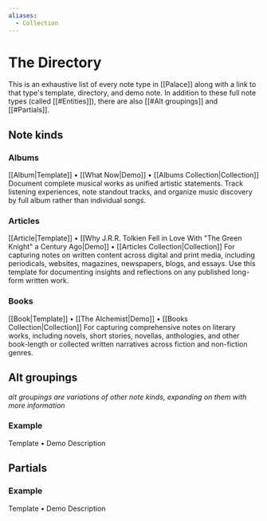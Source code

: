 ```yaml
---
aliases:
  - Collection
---
```

# The Directory

This is an exhaustive list of every note type in [[Palace]] along with a link to that type's template, directory, and demo note. In addition to these full note types (called [[#Entities]]), there are also [[#Alt groupings]] and [[#Partials]].

## Note kinds

### Albums
[[Album|Template]] • [[What Now|Demo]] • [[Albums Collection|Collection]]
Document complete musical works as unified artistic statements. Track listening experiences, note standout tracks, and organize music discovery by full album rather than individual songs.

### Articles
[[Article|Template]] • [[Why J.R.R. Tolkien Fell in Love With "The Green Knight" a Century Ago|Demo]] • [[Articles Collection|Collection]]
For capturing notes on written content across digital and print media, including periodicals, websites, magazines, newspapers, blogs, and essays. Use this template for documenting insights and reflections on any published long-form written work.

### Books
[[Book|Template]] • [[The Alchemist|Demo]] • [[Books Collection|Collection]]
For capturing comprehensive notes on literary works, including novels, short stories, novellas, anthologies, and other book-length or collected written narratives across fiction and non-fiction genres.


## Alt groupings
*alt groupings are variations of other note kinds, expanding on them with more information*
### Example
Template • Demo
Description

## Partials
### Example
Template • Demo
Description